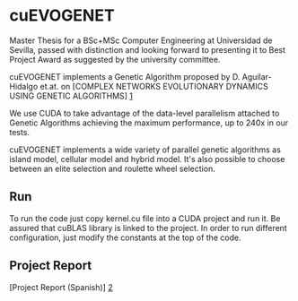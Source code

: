 # cuEVOGENET

Master Thesis for a BSc+MSc Computer Engineering at Universidad de Sevilla, passed with distinction and looking forward to presenting it to Best Project Award as suggested by the university committee.

cuEVOGENET implements a Genetic Algorithm proposed by D. Aguilar-Hidalgo et.at. on [COMPLEX NETWORKS EVOLUTIONARY DYNAMICS USING GENETIC ALGORITHMS] [1]

We use CUDA to take advantage of the data-level parallelism attached to Genetic Algorithms achieving the maximum performance, up to 240x in our tests.

cuEVOGENET implements a wide variety of parallel genetic algorithms as island model, cellular model and hybrid model. It's also possible to choose between an elite selection and roulette wheel selection.

[1]:http://www.worldscientific.com/doi/abs/10.1142/S0218127412501568
[2]:https://www.dropbox.com/s/h8f24lbpx506nd6/Memoria%20cuEVOGENET.pdf?dl=0
## Run
To run the code just copy kernel.cu file into a CUDA project and run it. Be assured that cuBLAS library is linked to the project.
In order to run different configuration, just modify the constants at the top of the code.
## Project Report
[Project Report (Spanish)] [2]
